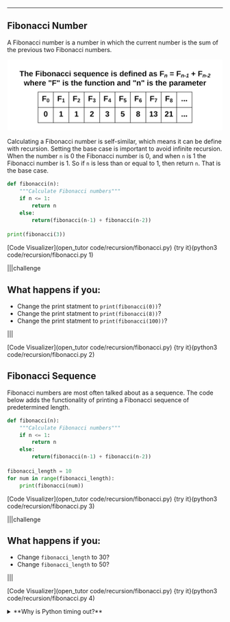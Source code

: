 ----------

## Fibonacci Number

A Fibonacci number is a number in which the current number is the sum of the previous two Fibonacci numbers.

![Fibonacci Sequence](.guides/images/fibonacci.png)

Calculating a Fibonacci number is self-similar, which means it can be define with recursion. Setting the base case is important to avoid infinite recursion. When the number `n` is 0 the Fibonacci number is 0, and when `n` is 1 the Fibonacci number is 1. So if `n` is less than or equal to 1, then return `n`. That is the base case.

```python
def fibonacci(n):
    """Calculate Fibonacci numbers"""
    if n <= 1:
        return n
    else:
        return(fibonacci(n-1) + fibonacci(n-2))
      
print(fibonacci(3))
```

[Code Visualizer](open_tutor code/recursion/fibonacci.py)
{try it}(python3 code/recursion/fibonacci.py 1)

|||challenge
## What happens if you:
* Change the print statment to `print(fibonacci(0))`?
* Change the print statment to `print(fibonacci(8))`?
* Change the print statment to `print(fibonacci(100))`?

|||

[Code Visualizer](open_tutor code/recursion/fibonacci.py)
{try it}(python3 code/recursion/fibonacci.py 2)

## Fibonacci Sequence

Fibonacci numbers are most often talked about as a sequence. The code below adds the functionality of printing a Fibonacci sequence of predetermined length.

```python
def fibonacci(n):
    """Calculate Fibonacci numbers"""
    if n <= 1:
        return n
    else:
        return(fibonacci(n-1) + fibonacci(n-2))
      
fibonacci_length = 10
for num in range(fibonacci_length):
    print(fibonacci(num))
```

[Code Visualizer](open_tutor code/recursion/fibonacci.py)
{try it}(python3 code/recursion/fibonacci.py 3)

|||challenge
## What happens if you:
* Change `fibonacci_length` to 30?
* Change `fibonacci_length` to 50?

|||

[Code Visualizer](open_tutor code/recursion/fibonacci.py)
{try it}(python3 code/recursion/fibonacci.py 4)

<details><summary>**Why is Python timing out?**</summary>The code written above is terribly inefficient. Each time through the loop, Python is calculating the same Fibonacci numbers again and again. When `num` is 1, Python calculates the Fibonacci numbers for 0 and 1. When `num` is 2, Python is calculating the Fibonacci numbers for 0, 1, and 2. Once `num` becomes large enough, it becomes too much work for Python to have to recalcuate these large numbers over and over again. There is a more efficient way to do this by using a data structure called a dictionary. The idea is to store previously calculated Fibonacci numbers in the dictionary. So instead of recalculating the same numbers again and again, you can get these numbers from the dictionary. If a Fibonacci number is not in the dictionary, then calculate it and add it to the dictionary. Data structures are a bit beyond the scope of these lessons, but here is the code of a more efficient way to calculate and print the Fibonacci sequence. [Fibonacci sequence with a dictionary](open_file .guides/example-code/fibonacci_example.py)

{Check It!|assessment}(multiple-choice-3252681714)
